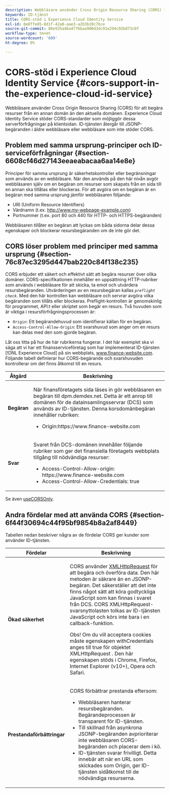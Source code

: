 ```yaml
---
description: Webbläsare använder Cross Origin Resource Sharing (CORS) för att begära resurser från en annan domän än den aktuella domänen. Experience Cloud Identity Service stöder CORS-standarder som möjliggör dessa serverförfrågningar på klientsidan. ID-tjänsten återgår till JSONP-begäranden i äldre webbläsare eller webbläsare som inte stöder CORS.
keywords: ID-tjänst
title: CORS-stöd i Experience Cloud Identity Service
exl-id: 0e8ffe85-8d1f-42a0-aae3-a2b3b28c7bce
source-git-commit: 06e935a4ba4776baa900d3dc91e294c92b873c0f
workflow-type: tm+mt
source-wordcount: '609'
ht-degree: 0%

---
```


# CORS-stöd i Experience Cloud Identity Service {#cors-support-in-the-experience-cloud-id-service}

Webbläsare använder Cross Origin Resource Sharing (CORS) för att begära resurser från en annan domän än den aktuella domänen. Experience Cloud Identity Service stöder CORS-standarder som möjliggör dessa serverförfrågningar på klientsidan. ID-tjänsten återgår till JSONP-begäranden i äldre webbläsare eller webbläsare som inte stöder CORS.

## Problem med samma ursprung-principer och ID-serviceförfrågningar {#section-6608cf46d27143eeaeabacaa6aa14e8e}

Principer för samma ursprung är säkerhetskontroller eller begränsningar som används av en webbläsare. När den används på den här nivån avgör webbläsaren själv om en begäran om resurser som skapats från en sida till en annan ska tillåtas eller blockeras. För att avgöra om en begäran är en begäran med samma ursprung jämför webbläsaren följande:

* URI (Uniform Resource Identifiers)
* Värdnamn (t.ex. http://www.my-webpage-example.com)
* Portnummer (t.ex. port 80 och 440 för HTTP- och HTTPS-begäranden)

Webbläsaren tillåter en begäran att lyckas om båda sidorna delar dessa egenskaper och blockerar resursbegäranden om de inte gör det.

## CORS löser problem med principer med samma ursprung {#section-76c87ec3295d447bab220c84f138c235}

CORS erbjuder ett säkert och effektivt sätt att begära resurser över olika domäner. CORS-specifikationen innehåller en uppsättning HTTP-rubriker som används i webbläsare för att skicka, ta emot och utvärdera resursbegäranden. Utvärderingen av en resursbegäran kallas *`preflight check`*. Med den här kontrollen kan webbläsare och servrar avgöra vilka begäranden som tillåts eller blockeras. Preflight-kontrollen är genomskinlig för programmet, API:t eller skriptet som begär en resurs. Två huvuden som är viktiga i resursförfrågningsprocessen är:

* `Origin`: Ett begärandehuvud som identifierar källan för en begäran.
* `Access-Control-Allow-Origin`: Ett svarshuvud som anger om en resurs kan delas med den som gjorde begäran.

Låt oss titta på hur de här rubrikerna fungerar. I det här exemplet ska vi säga att vi har ett finansserviceföretag som har implementerat ID-tjänsten [!DNL Experience Cloud] på sin webbplats, www.finance-website.com. Följande tabell definierar hur CORS-begärande och svarshuvuden kontrollerar om det finns åtkomst till en resurs.

<table id="table_B004ACF52B5A4D33B1DCF7EA77BE4E6D"> 
 <thead> 
  <tr> 
   <th colname="col1" class="entry"> Åtgärd </th> 
   <th colname="col2" class="entry"> Beskrivning </th> 
  </tr> 
 </thead>
 <tbody> 
  <tr> 
   <td colname="col1"> <p> <b>Begäran</b> </p> </td> 
   <td colname="col2"> <p>När finansföretagets sida läses in gör webbläsaren en begäran till <span class="codeph"> dpm.demdex.net</span>. Detta är ett anrop till domänen för de datainsamlingsservrar (DCS) som används av ID-tjänsten. Denna korsdomänbegäran innehåller rubriken: </p> <p> 
     <ul class="simplelist"> 
      <li> <span class="codeph"> Origin:https://www.finance-website.com </span> </li> 
     </ul> </p> </td> 
  </tr> 
  <tr> 
   <td colname="col1"> <p> <b>Svar</b> </p> </td> 
   <td colname="col2"> <p>Svaret från DCS-domänen innehåller följande rubriker som ger det finansiella företagets webbplats tillgång till nödvändiga resurser: </p> <p> 
     <ul class="simplelist"> 
      <li> <span class="codeph"> Access-Control-Allow-origin: https://www.finance-website.com</span> </li> 
      <li> <span class="codeph"> Access-Control-Allow-Credentials: true</span> </li> 
     </ul> </p> </td> 
  </tr> 
 </tbody> 
</table>

Se även [useCORSOnly](../library/function-vars/use-cors-only.md#reference-8a9a143d838b48d6b23329b84b13e1fa).

## Andra fördelar med att använda CORS {#section-6f44f30694c44f95bf9854b8a2af8449}

Tabellen nedan beskriver några av de fördelar CORS ger kunder som använder ID-tjänsten.

<table id="table_AEB51A263D454F90B66E8C8D0513CF79"> 
 <thead> 
  <tr> 
   <th colname="col1" class="entry"> Fördelar </th> 
   <th colname="col2" class="entry"> Beskrivning </th> 
  </tr>
 </thead>
 <tbody> 
  <tr> 
   <td colname="col1"> <p><b>Ökad säkerhet</b> </p> </td> 
   <td colname="col2"> <p>CORS använder <a href="https://developer.mozilla.org/en-US/docs/Web/API/XMLHttpRequest" format="https" scope="external"> XMLHttpRequest</a> för att begära och överföra data. Den här metoden är säkrare än en JSONP-begäran. Det säkerställer att det inte finns något sätt att köra godtyckliga JavaScript som kan finnas i svaret från DCS. CORS XMLHttpRequest-svarsnyttolasten tolkas av ID-tjänsten JavaScript och körs inte bara i en callback-funktion. </p> <p> <p>Obs! Om du vill acceptera cookies måste egenskapen <span class="codeph"> withCredentials</span> anges till <span class="codeph"> true </span> för objektet <span class="codeph"> XMLHttpRequest</span> . Den här egenskapen stöds i Chrome, Firefox, Internet Explorer (v10+), Opera och Safari. </p> </p> </td> 
  </tr> 
  <tr> 
   <td colname="col1"> <p><b>Prestandaförbättringar</b> </p> </td> 
   <td colname="col2"> <p>CORS förbättrar prestanda eftersom: </p> 
    <ul id="ul_EC3A178003A94D70883B914050D7C464"> 
     <li id="li_F8B44352BFBB46CDBD07AE40B9F2D0EC">Webbläsaren hanterar resursbegäranden. Begärandeprocessen är transparent för ID-tjänsten. </li> 
     <li id="li_C63E43A4CAB84210AB6A39100E5864BE">Till skillnad från asynkrona JSONP-begäranden avprioriterar inte webbläsaren CORS-begäranden och placerar dem i kö. </li> 
     <li id="li_1A2A15F591B84D1BAED3CFAB391EEBEC">ID-tjänsten svarar frivilligt. Detta innebär att när en URL som skickades som <span class="codeph"> Origin</span>, ger ID-tjänsten sidåtkomst till de nödvändiga resurserna. </li> 
    </ul> </td> 
  </tr> 
 </tbody> 
</table>
